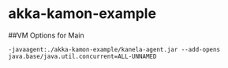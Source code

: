 # akka-kamon-example

##VM Options for Main

`-javaagent:./akka-kamon-example/kanela-agent.jar --add-opens java.base/java.util.concurrent=ALL-UNNAMED`